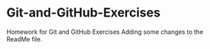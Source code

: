 # Git-and-GitHub-Exercises
Homework for Git and GitHub Exercises
Adding some changes to the ReadMe file.
